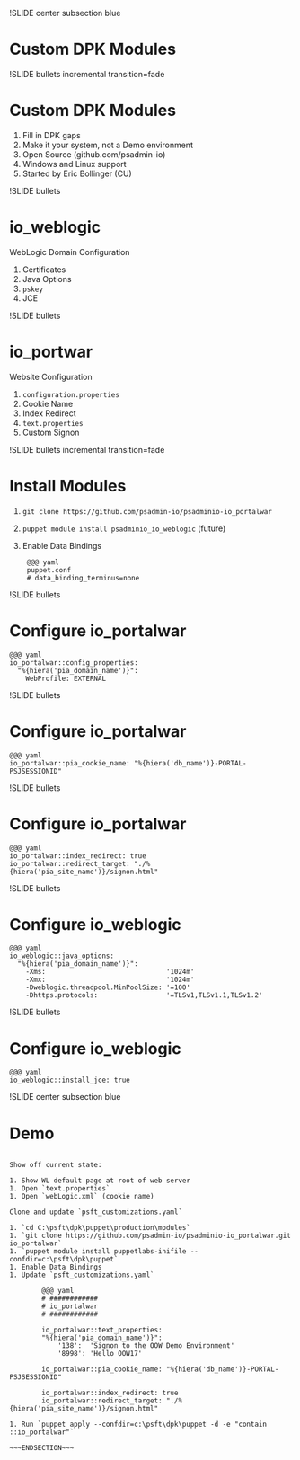 !SLIDE center subsection blue

# Custom DPK Modules

!SLIDE bullets incremental transition=fade

# Custom DPK Modules

1. Fill in DPK gaps
1. Make it your system, not a Demo environment
1. Open Source (github.com/psadmin-io)
1. Windows and Linux support
1. Started by Eric Bollinger (CU)

!SLIDE bullets

# io_weblogic

WebLogic Domain Configuration

1. Certificates
1. Java Options
1. `pskey`
1. JCE

!SLIDE bullets

# io_portwar

Website Configuration

1. `configuration.properties`
1. Cookie Name
1. Index Redirect
1. `text.properties`
1. Custom Signon

!SLIDE bullets incremental transition=fade

# Install Modules

1. `git clone https://github.com/psadmin-io/psadminio-io_portalwar`
1. `puppet module install psadminio_io_weblogic` (future)
1. Enable Data Bindings

        @@@ yaml
        puppet.conf
        # data_binding_terminus=none

!SLIDE bullets

# Configure io_portalwar

    @@@ yaml
    io_portalwar::config_properties:
      "%{hiera('pia_domain_name')}":
        WebProfile: EXTERNAL

!SLIDE bullets

# Configure io_portalwar

    @@@ yaml
    io_portalwar::pia_cookie_name: "%{hiera('db_name')}-PORTAL-PSJSESSIONID"

!SLIDE bullets

# Configure io_portalwar

    @@@ yaml
    io_portalwar::index_redirect: true
    io_portalwar::redirect_target: "./%{hiera('pia_site_name')}/signon.html"

!SLIDE bullets

# Configure io_weblogic

    @@@ yaml
    io_weblogic::java_options:
      "%{hiera('pia_domain_name')}":
        -Xms:                              '1024m'
        -Xmx:                              '1024m'
        -Dweblogic.threadpool.MinPoolSize: '=100'
        -Dhttps.protocols:                 '=TLSv1,TLSv1.1,TLSv1.2'

!SLIDE bullets

# Configure io_weblogic

    @@@ yaml
    io_weblogic::install_jce: true

!SLIDE center subsection blue

# Demo

~~~SECTION:notes~~~

Show off current state:

1. Show WL default page at root of web server
1. Open `text.properties`
1. Open `webLogic.xml` (cookie name)

Clone and update `psft_customizations.yaml`

1. `cd C:\psft\dpk\puppet\production\modules`
1. `git clone https://github.com/psadmin-io/psadminio-io_portalwar.git io_portalwar`
1. `puppet module install puppetlabs-inifile --confdir=c:\psft\dpk\puppet`
1. Enable Data Bindings
1. Update `psft_customizations.yaml`
 
        @@@ yaml
        # ############
        # io_portalwar
        # ############

        io_portalwar::text_properties:
        "%{hiera('pia_domain_name')}":
            '138':  'Signon to the OOW Demo Environment'
            '8998': 'Hello OOW17'

        io_portalwar::pia_cookie_name: "%{hiera('db_name')}-PORTAL-PSJSESSIONID"

        io_portalwar::index_redirect: true
        io_portalwar::redirect_target: "./%{hiera('pia_site_name')}/signon.html"

1. Run `puppet apply --confdir=c:\psft\dpk\puppet -d -e "contain ::io_portalwar"`

~~~ENDSECTION~~~